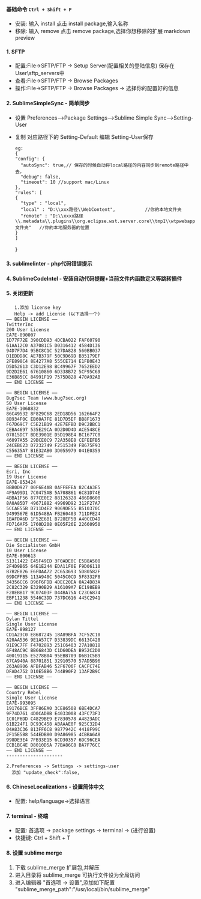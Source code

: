 #### 基础命令 `Ctrl + Shift + P`
* 安装: 输入 install 点击 install package,输入名称
* 移除: 输入 remove  点击 remove package,选择你想移除的扩展
  markdown preview 

#### 1. SFTP
* 配置:File->SFTP/FTP -> Setup Server(配置相关的登陆信息) 保存在User\sftp_servers中
* 查看:File->SFTP/FTP ->	Browse Packages
* 操作:File->SFTP/FTP -> Browse Packages -> 选择你的配置好的信息

#### 2. SublimeSimpleSync - 简单同步	  
* 设置 Preferences-->Package Settings-->Sublime Simple Sync-->Setting-User
* 复制 对应路径下的 Setting-Default 编辑 Setting-User保存

      eg:
      {
      "config": {
        "autoSync": true,// 保存的时候自动将local路径的内容同步到remote路径中去。
        "debug": false,
        "timeout": 10 //support mac/Linux
      },
      "rules": [
      {
        "type" : "local",
        "local" : "D:\\xxx路径\\WebContent",           //你的本地文件夹
        "remote" : "D:\\xxxx路径\\.metadata\\.plugins\\org.eclipse.wst.server.core\\tmp1\\wtpwebapps\\xxx文件夹"   //你的本地服务器的位置
      }
      ]
    }

#### 3. sublimelinter - php代码错误提示

#### 4. SublimeCodeIntel - 安装自动代码提醒+当前文件内函数定义等跳转插件

#### 5. 关闭更新
       1.添加 license key 
       Help -> add License (以下选择一个)
    —– BEGIN LICENSE —– 
    TwitterInc 
    200 User License 
    EA7E-890007 
    1D77F72E 390CDD93 4DCBA022 FAF60790 
    61AA12C0 A37081C5 D0316412 4584D136 
    94D7F7D4 95BC8C1C 527DA828 560BB037 
    D1EDDD8C AE7B379F 50C9D69D B35179EF 
    2FE898C4 8E4277A8 555CE714 E1FB0E43 
    D5D52613 C3D12E98 BC49967F 7652EED2 
    9D2D2E61 67610860 6D338B72 5CF95C69 
    E36B85CC 84991F19 7575D828 470A92AB 
    —— END LICENSE ——
    
    —– BEGIN LICENSE —– 
    Bug7sec Team (www.bug7sec.org) 
    50 User License 
    EA7E-1068832 
    86C49532 8F829C68 2ED18D56 162664F2 
    8B934F0C EB60A7FE 81D7D5EF BB8F1673 
    F67D69C7 C5E21B19 42E7EFBD D9C2BBC1 
    CEBA4697 535E29CA 0D2D0D4D ACE548CE 
    07815DC7 BDE3901E D5D198E4 BC1677C0 
    46097A55 29BCE0C9 72A358E8 CEFEEFB5 
    24CEB623 D7232749 F2515349 FB675F93 
    C55635A7 B1E32AB0 3D055979 041E0359 
    —— END LICENSE ——
    
    —– BEGIN LICENSE —– 
    Esri, Inc 
    19 User License 
    EA7E-853424 
    BBB0D927 00F6E4AB 0AFFEFEA 82C4A3E5 
    4F9A99D1 7C0475AB 5A708861 6C81D74E 
    4BBA1F56 877CE0E2 88126328 486D8600 
    8A0A85D7 49671882 49969D92 312F27A7 
    5CCAE55B D711D4E2 9069DE55 B510370C 
    9499567E 61D548BA FB260403 711DFE24 
    1BAFDA6D 1F52E6B1 B728EF5B A40CCD4D 
    FD716AF5 1760D208 0E05F26E 22660950 
    —— END LICENSE ——
    
    —– BEGIN LICENSE —– 
    Die Socialisten GmbH 
    10 User License 
    EA7E-800613 
    51311422 E45F49ED 3F0ADE0C E5B8A508 
    2F4D9B65 64E1E244 EDA11F0E F9D06110 
    B7B2E826 E6FDAA72 2C653693 5D80582F 
    09DCFFB5 113A940C 5045C0CD 5F8332F8 
    34356CC6 D96F6FDB 4DEC20EA 0A24D83A 
    2C82C329 E3290B29 A16109A7 EC198EB9 
    F28EBB17 9C07403F D44BA75A C23C6874 
    EBF11238 5546C3DD 737DC616 445C2941 
    —— END LICENSE ——
    
    —– BEGIN LICENSE —– 
    Dylan Tittel 
    Single User License 
    EA7E-898127 
    CD1A23C0 E8687245 18A89BFA 7CF52C10 
    A20AA536 9E1A57C7 D33839DC 6613C428 
    91E9C7FF F4702893 251C6403 27A10818 
    6F48AC9C BB66843D C1D60DEA B952C2D0 
    40019115 E5278B04 95EBB709 D6B1C5B9 
    67CA940A 88701851 32910570 57AD5B96 
    263A8906 AFBFAB46 52F6706F CACFC74E 
    DFAD4752 D10E58B6 744B90F2 13AF2B9C 
    —— END LICENSE ——
    
    —– BEGIN LICENSE —– 
    Country Rebel 
    Single User License 
    EA7E-993095 
    19176BCE 3FF86EA0 3CE86508 6BE4DCA7 
    9F74D761 4D0CAD8B E4033008 43FC73F3 
    1C01F6DD C4829BE9 E7830578 A4823ADC 
    61B224F1 DC93C458 ABAAAE0F 925C32D4 
    04A83C36 813FF6C8 9877942C 4418F99C 
    2F15E5B8 544EDB80 D9A86985 4CBBA6A8 
    998DE3E4 7FB33E15 6CD30357 6DC96CEA 
    ECB1BC4E D8010D5A 77BA86C8 BA7F76CC 
    —— END LICENSE ——
    --------------------- 
    
    2.Preferences -> Settings -> settings-user 
      添加 "update_check":false,

#### 6. ChineseLocalizations - 设置简体中文
* 配置: help/language->选择语言

#### 7. terminal - 终端   
* 配置: 首选项 -> package settings -> terminal -> (进行设置)
* 快捷键: Ctrl + Shift + T

#### 8. 设置 sublime merge
  1. 下载 sublime_merge 扩展包,并解压
  2. 进入目录将 sublime_merge 可执行文件设为全局访问
  3. 进入编辑器 "首选项 -> 设置",添加如下配置
  "sublime_merge_path":"/usr/local/bin/sublime_merge"